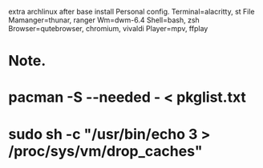 extra
archlinux after base install
Personal config.
Terminal=alacritty, st
File Mamanger=thunar, ranger
Wm=dwm-6.4
Shell=bash, zsh
Browser=qutebrowser, chromium, vivaldi
Player=mpv, ffplay
# Note.
# pacman -S --needed - < pkglist.txt
# sudo sh -c "/usr/bin/echo 3 > /proc/sys/vm/drop_caches"

